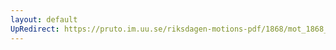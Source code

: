 ```yaml
---
layout: default
UpRedirect: https://pruto.im.uu.se/riksdagen-motions-pdf/1868/mot_1868__ak__295/mot_1868__ak__295-001.pdf
---
```

